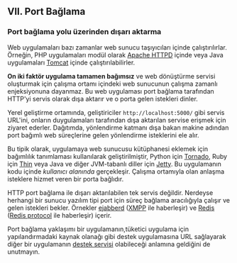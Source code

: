 ## VII. Port Bağlama
### Port bağlama yolu üzerinden dışarı aktarma

Web uygulamaları bazı zamanlar web sunucu taşıyıcıları içinde çalıştırılırlar. Örneğin, PHP uygulamaları modül olarak [Apache HTTPD](http://httpd.apache.org/) içinde veya Java uygulamaları [Tomcat](http://tomcat.apache.org/) içinde çalıştırılabilirler.

**On iki faktör uygulama tamamen bağımsız** ve web dönüştürme servisi oluşturmak için çalışma ortamı içindeki web sunucunun çalışma zamanlı enjeksiyonuna dayanmaz. Bu web uygulaması port bağlama tarafından HTTP'yi servis olarak dışa aktarır ve o porta gelen istekleri dinler.

Yerel geliştirme ortamında, geliştiriciler `http://localhost:5000/` gibi servis URL'ini, onların duygulamaları tarafından dışa aktarılan servise erişmek için ziyaret ederler. Dağıtımda, yönlendirme katmanı dışa bakan makine adından port bağımlı web süreçlerine gelen yönlendirme isteklerini ele alır.

Bu tipik olarak, uygulamaya web sunucusu kütüphanesi eklemek için bağımlılık tanımlaması kullanılarak geliştirilmiştir, Python için [Tornado](http://www.tornadoweb.org/), Ruby için [Thin](https://github.com/macournoyer/thin) veya Java ve diğer JVM-tabanlı diller için [Jetty](https://www.eclipse.org/jetty/). Bu uygulamanın kodu içinde *kullanıcı alanında* gerçekleşir. Çalışma ortamıyla olan anlaşma isteklere hizmet veren bir porta bağlıdır.

HTTP port bağlama ile dışarı aktarılabilen tek servis değildir. Nerdeyse herhangi bir sunucu yazılım tipi port için süreç bağlama aracılığıyla çalışır ve gelen istekleri bekler. Örnekler [ejabberd](http://www.ejabberd.im/) ([XMPP](http://xmpp.org/) ile haberleşir) ve [Redis](http://redis.io/) ([Redis protocol](http://redis.io/topics/protocol) ile haberleşir) içerir.

Port bağlama yaklaşımı bir uygulamanın,tüketici uygulama için yapılandırmadaki kaynak olanağı gibi destek uygulamasına URL sağlayarak diğer bir uygulamanın [destek servisi](./backing-services) olabileceği anlamına geldiğini de unutmayın.
